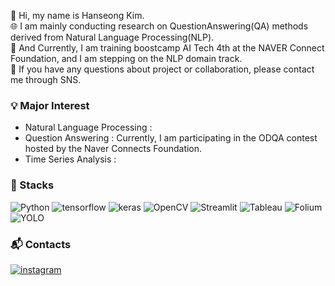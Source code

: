 👋 Hi, my name is Hanseong Kim.    
🌐 I am mainly conducting research on QuestionAnswering(QA) methods derived from Natural Language Processing(NLP).  
💼 And Currently, I am training boostcamp AI Tech 4th at the NAVER Connect Foundation, and I am stepping on the NLP domain track.    
💬 If you have any questions about project or collaboration, please contact me through SNS.   


### 💡 Major Interest
- Natural Language Processing : 
- Question Answering : Currently, I am participating in the ODQA contest hosted by the Naver Connects Foundation.
- Time Series Analysis : 


### 📜 Stacks
![Python](https://img.shields.io/badge/Python-3776AB?style=flat&logo=Python&logoColor=white) ![tensorflow](https://img.shields.io/badge/Tensorflow-FF6F00?style=flat&logo=tensorflow&logoColor=white) ![keras](https://img.shields.io/badge/keras-c90000?style=flat&logo=keras&logoColor=white) ![OpenCV](https://img.shields.io/badge/OpenCV-5C3EE8?style=flat&logo=OpenCV&logoColor=white) ![Streamlit](https://img.shields.io/badge/Streamlit-FF4B4B?style=flat&logo=Streamlit&logoColor=white) ![Tableau](https://img.shields.io/badge/Tableau-E97627?style=flat&logo=Tableau&logoColor=white) ![Folium](https://img.shields.io/badge/Folium-77B829?style=flat&logo=Folium&logoColor=white) ![YOLO](https://img.shields.io/badge/YOLOv5-149EF2?style=flat&logo=YOLO&logoColor=white)

### 📬 Contacts
[![instagram](https://img.shields.io/badge/instagram-EC036A?style=flat&logo=instagram&logoColor=white&link=https://www.instagram.com/revolt_cool)](https://www.instagram.com/revolt_cool/)
